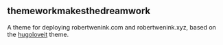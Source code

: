 ## themeworkmakesthedreamwork
A theme for deploying robertwenink.com and robertwenink.xyz, based on the [hugoloveit](https://hugoloveit.com/) theme.
